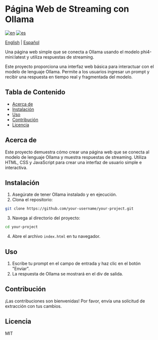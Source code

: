 # Página Web de Streaming con Ollama

[![en](https://img.shields.io/badge/lang-en-blue.svg)](README.md)
[![es](https://img.shields.io/badge/lang-es-green.svg)](README_ES.md)

[English](README.md) | [Español](README_ES.md)

Una página web simple que se conecta a Ollama usando el modelo phi4-mini:latest y utiliza respuestas de streaming.

Este proyecto proporciona una interfaz web básica para interactuar con el modelo de lenguaje Ollama. Permite a los usuarios ingresar un prompt y recibir una respuesta en tiempo real y fragmentada del modelo.

## Tabla de Contenido

*   [Acerca de](#acerca-de)
*   [Instalación](#instalación)
*   [Uso](#uso)
*   [Contribución](#contribución)
*   [Licencia](#licencia)

## Acerca de

Este proyecto demuestra cómo crear una página web que se conecta al modelo de lenguaje Ollama y muestra respuestas de streaming. Utiliza HTML, CSS y JavaScript para crear una interfaz de usuario simple e interactiva.

## Instalación

1.  Asegúrate de tener Ollama instalado y en ejecución.
2.  Clona el repositorio:

```bash
git clone https://github.com/your-username/your-project.git
```

3.  Navega al directorio del proyecto:

```bash
cd your-project
```

4.  Abre el archivo `index.html` en tu navegador.

## Uso

1.  Escribe tu prompt en el campo de entrada y haz clic en el botón "Enviar".
2.  La respuesta de Ollama se mostrará en el div de salida.

## Contribución

¡Las contribuciones son bienvenidas! Por favor, envía una solicitud de extracción con tus cambios.

## Licencia

MIT